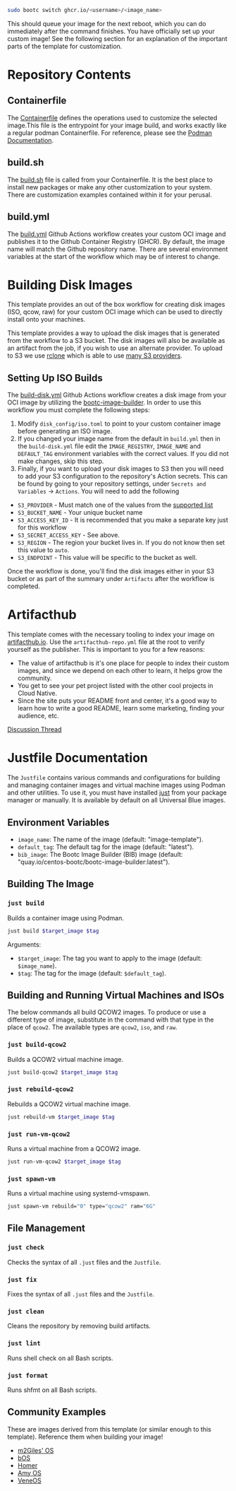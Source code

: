 ```bash
sudo bootc switch ghcr.io/<username>/<image_name>
```
This should queue your image for the next reboot, which you can do immediately after the command finishes. You have officially set up your custom image! See the following section for an explanation of the important parts of the template for customization.

# Repository Contents

## Containerfile

The [Containerfile](./Containerfile) defines the operations used to customize the selected image.This file is the entrypoint for your image build, and works exactly like a regular podman Containerfile. For reference, please see the [Podman Documentation](https://docs.podman.io/en/latest/Introduction.html).

## build.sh

The [build.sh](./build_files/build.sh) file is called from your Containerfile. It is the best place to install new packages or make any other customization to your system. There are customization examples contained within it for your perusal.

## build.yml

The [build.yml](./.github/workflows/build.yml) Github Actions workflow creates your custom OCI image and publishes it to the Github Container Registry (GHCR). By default, the image name will match the Github repository name. There are several environment variables at the start of the workflow which may be of interest to change.

# Building Disk Images

This template provides an out of the box workflow for creating disk images (ISO, qcow, raw) for your custom OCI image which can be used to directly install onto your machines.

This template provides a way to upload the disk images that is generated from the workflow to a S3 bucket. The disk images will also be available as an artifact from the job, if you wish to use an alternate provider. To upload to S3 we use [rclone](https://rclone.org/) which is able to use [many S3 providers](https://rclone.org/s3/).

## Setting Up ISO Builds

The [build-disk.yml](./.github/workflows/build-disk.yml) Github Actions workflow creates a disk image from your OCI image by utilizing the [bootc-image-builder](https://osbuild.org/docs/bootc/). In order to use this workflow you must complete the following steps:

1. Modify `disk_config/iso.toml` to point to your custom container image before generating an ISO image.
2. If you changed your image name from the default in `build.yml` then in the `build-disk.yml` file edit the `IMAGE_REGISTRY`, `IMAGE_NAME` and `DEFAULT_TAG` environment variables with the correct values. If you did not make changes, skip this step.
3. Finally, if you want to upload your disk images to S3 then you will need to add your S3 configuration to the repository's Action secrets. This can be found by going to your repository settings, under `Secrets and Variables` -> `Actions`. You will need to add the following
  - `S3_PROVIDER` - Must match one of the values from the [supported list](https://rclone.org/s3/)
  - `S3_BUCKET_NAME` - Your unique bucket name
  - `S3_ACCESS_KEY_ID` - It is recommended that you make a separate key just for this workflow
  - `S3_SECRET_ACCESS_KEY` - See above.
  - `S3_REGION` - The region your bucket lives in. If you do not know then set this value to `auto`.
  - `S3_ENDPOINT` - This value will be specific to the bucket as well.

Once the workflow is done, you'll find the disk images either in your S3 bucket or as part of the summary under `Artifacts` after the workflow is completed.

# Artifacthub

This template comes with the necessary tooling to index your image on [artifacthub.io](https://artifacthub.io). Use the `artifacthub-repo.yml` file at the root to verify yourself as the publisher. This is important to you for a few reasons:

- The value of artifacthub is it's one place for people to index their custom images, and since we depend on each other to learn, it helps grow the community. 
- You get to see your pet project listed with the other cool projects in Cloud Native.
- Since the site puts your README front and center, it's a good way to learn how to write a good README, learn some marketing, finding your audience, etc. 

[Discussion Thread](https://universal-blue.discourse.group/t/listing-your-custom-image-on-artifacthub/6446)

# Justfile Documentation

The `Justfile` contains various commands and configurations for building and managing container images and virtual machine images using Podman and other utilities.
To use it, you must have installed [just](https://just.systems/man/en/introduction.html) from your package manager or manually. It is available by default on all Universal Blue images.

## Environment Variables

- `image_name`: The name of the image (default: "image-template").
- `default_tag`: The default tag for the image (default: "latest").
- `bib_image`: The Bootc Image Builder (BIB) image (default: "quay.io/centos-bootc/bootc-image-builder:latest").

## Building The Image

### `just build`

Builds a container image using Podman.

```bash
just build $target_image $tag
```

Arguments:
- `$target_image`: The tag you want to apply to the image (default: `$image_name`).
- `$tag`: The tag for the image (default: `$default_tag`).

## Building and Running Virtual Machines and ISOs

The below commands all build QCOW2 images. To produce or use a different type of image, substitute in the command with that type in the place of `qcow2`. The available types are `qcow2`, `iso`, and `raw`.

### `just build-qcow2`

Builds a QCOW2 virtual machine image.

```bash
just build-qcow2 $target_image $tag
```

### `just rebuild-qcow2`

Rebuilds a QCOW2 virtual machine image.

```bash
just rebuild-vm $target_image $tag
```

### `just run-vm-qcow2`

Runs a virtual machine from a QCOW2 image.

```bash
just run-vm-qcow2 $target_image $tag
```

### `just spawn-vm`

Runs a virtual machine using systemd-vmspawn.

```bash
just spawn-vm rebuild="0" type="qcow2" ram="6G"
```

## File Management

### `just check`

Checks the syntax of all `.just` files and the `Justfile`.

### `just fix`

Fixes the syntax of all `.just` files and the `Justfile`.

### `just clean`

Cleans the repository by removing build artifacts.

### `just lint`

Runs shell check on all Bash scripts.

### `just format`

Runs shfmt on all Bash scripts.

## Community Examples

These are images derived from this template (or similar enough to this template). Reference them when building your image!

- [m2Giles' OS](https://github.com/m2giles/m2os)
- [bOS](https://github.com/bsherman/bos)
- [Homer](https://github.com/bketelsen/homer/)
- [Amy OS](https://github.com/astrovm/amyos)
- [VeneOS](https://github.com/Venefilyn/veneos)
